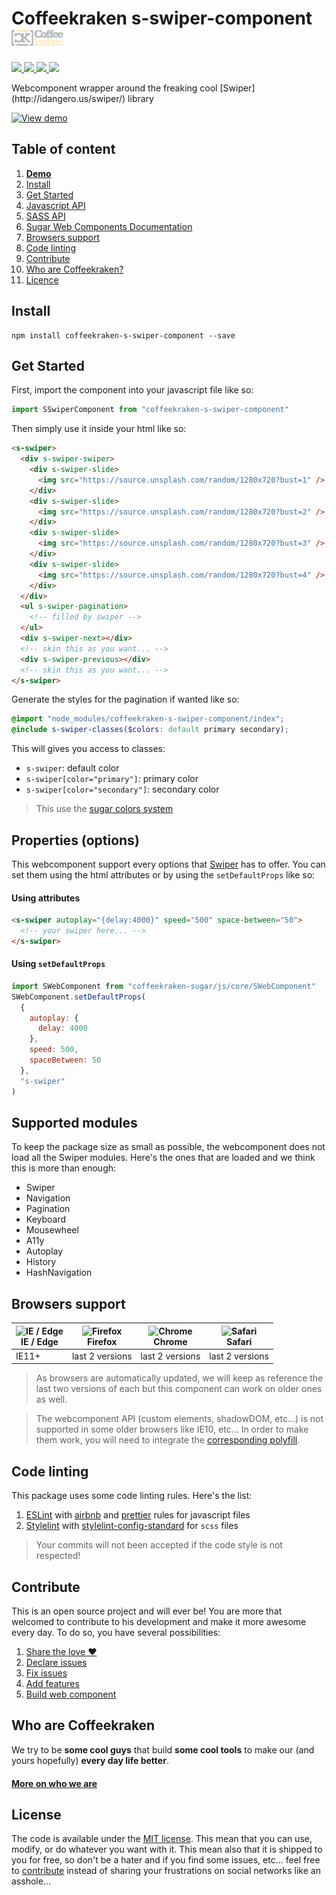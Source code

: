 # Coffeekraken s-swiper-component <img src=".resources/coffeekraken-logo.jpg" height="25px" />

<p>
	<!-- <a href="https://travis-ci.org/coffeekraken/s-swiper-component">
		<img src="https://img.shields.io/travis/coffeekraken/s-swiper-component.svg?style=flat-square" />
	</a> -->
	<a href="https://www.npmjs.com/package/coffeekraken-s-swiper-component">
		<img src="https://img.shields.io/npm/v/coffeekraken-s-swiper-component.svg?style=flat-square" />
	</a>
	<a href="https://github.com/coffeekraken/s-swiper-component/blob/master/LICENSE.txt">
		<img src="https://img.shields.io/npm/l/coffeekraken-s-swiper-component.svg?style=flat-square" />
	</a>
	<!-- <a href="https://github.com/coffeekraken/s-swiper-component">
		<img src="https://img.shields.io/npm/dt/coffeekraken-s-swiper-component.svg?style=flat-square" />
	</a>
	<a href="https://github.com/coffeekraken/s-swiper-component">
		<img src="https://img.shields.io/github/forks/coffeekraken/s-swiper-component.svg?style=social&label=Fork&style=flat-square" />
	</a>
	<a href="https://github.com/coffeekraken/s-swiper-component">
		<img src="https://img.shields.io/github/stars/coffeekraken/s-swiper-component.svg?style=social&label=Star&style=flat-square" />
	</a> -->
	<a href="https://twitter.com/{twitter-username}">
		<img src="https://img.shields.io/twitter/url/http/{twitter-username}.svg?style=social&style=flat-square" />
	</a>
	<a href="http://coffeekraken.io">
		<img src="https://img.shields.io/twitter/url/http/shields.io.svg?style=flat-square&label=coffeekraken.io&colorB=f2bc2b&style=flat-square" />
	</a>
</p>

<p class="lead">Webcomponent wrapper around the freaking cool [Swiper](http://idangero.us/swiper/) library</p>

[![View demo](http://components.coffeekraken.io/assets/img/view-demo.png)](http://components.coffeekraken.io/app/s-swiper-component)

## Table of content

1. **[Demo](http://components.coffeekraken.io/app/s-swiper-component)**
2. [Install](#readme-install)
3. [Get Started](#readme-get-started)
4. [Javascript API](doc/js)
5. [SASS API](doc/sass)
6. [Sugar Web Components Documentation](https://github.com/coffeekraken/sugar/blob/master/doc/webcomponent.md)
7. [Browsers support](#readme-browsers-support)
8. [Code linting](#readme-code-linting)
9. [Contribute](#readme-contribute)
10. [Who are Coffeekraken?](#readme-who-are-coffeekraken)
11. [Licence](#readme-license)

<a name="readme-install"></a>

## Install

```
npm install coffeekraken-s-swiper-component --save
```

<a name="readme-get-started"></a>

## Get Started

First, import the component into your javascript file like so:

```js
import SSwiperComponent from "coffeekraken-s-swiper-component"
```

Then simply use it inside your html like so:

```html
<s-swiper>
  <div s-swiper-swiper>
    <div s-swiper-slide>
      <img src="https://source.unsplash.com/random/1280x720?bust=1" />
    </div>
    <div s-swiper-slide>
      <img src="https://source.unsplash.com/random/1280x720?bust=2" />
    </div>
    <div s-swiper-slide>
      <img src="https://source.unsplash.com/random/1280x720?bust=3" />
    </div>
    <div s-swiper-slide>
      <img src="https://source.unsplash.com/random/1280x720?bust=4" />
    </div>
  </div>
  <ul s-swiper-pagination>
    <!-- filled by swiper -->
  </ul>
  <div s-swiper-next></div>
  <!-- skin this as you want... -->
  <div s-swiper-previous></div>
  <!-- skin this as you want... -->
</s-swiper>
```

Generate the styles for the pagination if wanted like so:

```scss
@import "node_modules/coffeekraken-s-swiper-component/index";
@include s-swiper-classes($colors: default primary secondary);
```

This will gives you access to classes:

- `s-swiper`: default color
- `s-swiper[color="primary"]`: primary color
- `s-swiper[color="secondary"]`: secondary color

> This use the [sugar colors system](https://github.com/Coffeekraken/sugar/blob/master/doc/sass/colors.md)

<a id="readme-props"></a>

## Properties (options)

This webcomponent support every options that [Swiper](http://idangero.us/swiper/api/#parameters) has to offer. You can set them using the html attributes or by using the `setDefaultProps` like so:

#### Using attributes

```html
<s-swiper autoplay="{delay:4000}" speed="500" space-between="50">
  <!-- your swiper here... -->
</s-swiper>
```

#### Using `setDefaultProps`

```js
import SWebComponent from "coffeekraken-sugar/js/core/SWebComponent"
SWebComponent.setDefaultProps(
  {
    autoplay: {
      delay: 4000
    },
    speed: 500,
    spaceBetween: 50
  },
  "s-swiper"
)
```

<a id="readme-modules"></a>

## Supported modules

To keep the package size as small as possible, the webcomponent does not load all the Swiper modules. Here's the ones that are loaded and we think this is more than enough:

- Swiper
- Navigation
- Pagination
- Keyboard
- Mousewheel
- A11y
- Autoplay
- History
- HashNavigation

<a id="readme-browsers-support"></a>

## Browsers support

| <img src="https://raw.githubusercontent.com/godban/browsers-support-badges/master/src/images/edge.png" alt="IE / Edge" width="16px" height="16px" /></br>IE / Edge | <img src="https://raw.githubusercontent.com/godban/browsers-support-badges/master/src/images/firefox.png" alt="Firefox" width="16px" height="16px" /></br>Firefox | <img src="https://raw.githubusercontent.com/godban/browsers-support-badges/master/src/images/chrome.png" alt="Chrome" width="16px" height="16px" /></br>Chrome | <img src="https://raw.githubusercontent.com/godban/browsers-support-badges/master/src/images/safari.png" alt="Safari" width="16px" height="16px" /></br>Safari |
| ------------------------------------------------------------------------------------------------------------------------------------------------------------------ | ----------------------------------------------------------------------------------------------------------------------------------------------------------------- | -------------------------------------------------------------------------------------------------------------------------------------------------------------- | -------------------------------------------------------------------------------------------------------------------------------------------------------------- |
| IE11+                                                                                                                                                              | last 2 versions                                                                                                                                                   | last 2 versions                                                                                                                                                | last 2 versions                                                                                                                                                |

> As browsers are automatically updated, we will keep as reference the last two versions of each but this component can work on older ones as well.

> The webcomponent API (custom elements, shadowDOM, etc...) is not supported in some older browsers like IE10, etc... In order to make them work, you will need to integrate the [corresponding polyfill](https://www.webcomponents.org/polyfills).

<a id="readme-code-linting"></a>

## Code linting

This package uses some code linting rules. Here's the list:

1. [ESLint](https://eslint.org/) with [airbnb](https://www.npmjs.com/package/eslint-config-airbnb) and [prettier](https://github.com/prettier/eslint-config-prettier) rules for javascript files
2. [Stylelint](https://github.com/stylelint/stylelint) with [stylelint-config-standard](https://github.com/stylelint/stylelint-config-standard) for `scss` files

> Your commits will not been accepted if the code style is not respected!

<a id="readme-contribute"></a>

## Contribute

This is an open source project and will ever be! You are more that welcomed to contribute to his development and make it more awesome every day.
To do so, you have several possibilities:

1. [Share the love ❤️](https://github.com/Coffeekraken/coffeekraken/blob/master/contribute.md#contribute-share-the-love)
2. [Declare issues](https://github.com/Coffeekraken/coffeekraken/blob/master/contribute.md#contribute-declare-issues)
3. [Fix issues](https://github.com/Coffeekraken/coffeekraken/blob/master/contribute.md#contribute-fix-issues)
4. [Add features](https://github.com/Coffeekraken/coffeekraken/blob/master/contribute.md#contribute-add-features)
5. [Build web component](https://github.com/Coffeekraken/coffeekraken/blob/master/contribute.md#contribute-build-web-component)

<a id="readme-who-are-coffeekraken"></a>

## Who are Coffeekraken

We try to be **some cool guys** that build **some cool tools** to make our (and yours hopefully) **every day life better**.

#### [More on who we are](https://github.com/Coffeekraken/coffeekraken/blob/master/who-are-we.md)

<a id="readme-license"></a>

## License

The code is available under the [MIT license](LICENSE.txt). This mean that you can use, modify, or do whatever you want with it. This mean also that it is shipped to you for free, so don't be a hater and if you find some issues, etc... feel free to [contribute](https://github.com/Coffeekraken/coffeekraken/blob/master/contribute.md) instead of sharing your frustrations on social networks like an asshole...
